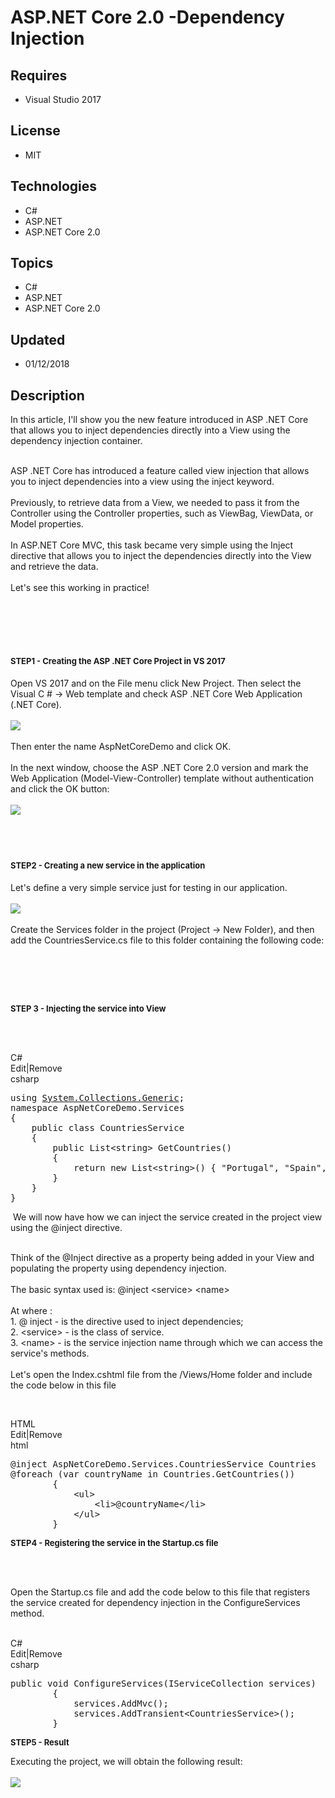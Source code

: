 # ASP.NET Core 2.0 -Dependency Injection
## Requires
- Visual Studio 2017
## License
- MIT
## Technologies
- C#
- ASP.NET
- ASP.NET Core 2.0
## Topics
- C#
- ASP.NET
- ASP.NET Core 2.0
## Updated
- 01/12/2018
## Description

<p class="post-name">In this article, I'll show you the new feature introduced in ASP .NET Core that allows you to inject dependencies directly into a View using the dependency injection container.</p>
<p class="post-content x_user-defined-markup"><br>
ASP .NET Core has introduced a feature called view injection that allows you to inject dependencies into a view using the inject keyword.<br>
<br>
Previously, to retrieve data from a View, we needed to pass it from the Controller using the Controller properties, such as ViewBag, ViewData, or Model properties.<br>
<br>
In ASP.NET Core MVC, this task became very simple using the Inject directive that allows you to inject the dependencies directly into the View and retrieve the data.<br>
<br>
Let's see this working in practice!</p>
<p class="post-content x_user-defined-markup">&nbsp;</p>
<p class="post-content x_user-defined-markup">&nbsp;</p>
<h1><span><span style="font-size:small"><strong>STEP1 - Creating the ASP .NET Core Project in VS 2017</strong></span><br>
</span></h1>
<p>Open VS 2017 and on the File menu click New Project. Then select the Visual C # -&gt; Web template and check ASP .NET Core Web Application (.NET Core).&nbsp;<br>
<br>
<a href="http://social.technet.microsoft.com/wiki/cfs-file.ashx/__key/communityserver-wikis-components-files/00-00-00-00-05/2260.Image1.png"><img src=":-2260.image1.png" alt=" "></a><br>
<br>
Then enter the name AspNetCoreDemo and click OK.<br>
<br>
In the next window, choose the ASP .NET Core 2.0 version and mark the Web Application (Model-View-Controller) template without authentication and click the OK button:<br>
<br>
<a href="http://social.technet.microsoft.com/wiki/cfs-file.ashx/__key/communityserver-wikis-components-files/00-00-00-00-05/0451.Image2.png"><img src=":-0451.image2.png" alt=" "></a><br>
<br>
<strong>&nbsp;</strong></p>
<h1><strong><span style="font-size:small">STEP2 - Creating a new service in the application</span></strong></h1>
<strong></strong>Let's define a very simple service just for testing in our application.<br>
<br>
<a href="http://social.technet.microsoft.com/wiki/cfs-file.ashx/__key/communityserver-wikis-components-files/00-00-00-00-05/3250.Image3.png"><img src=":-3250.image3.png" alt=" "></a><br>
<br>
Create the Services folder in the project (Project -&gt; New Folder), and then add the CountriesService.cs file to this folder containing the following code:<br>
<br>
<p>&nbsp;</p>
<p>&nbsp;</p>
<h1 style="display:inline!important"><span style="font-size:small">STEP 3 - Injecting the service into View</span></h1>
<div class="reCodeBlock">
<div><strong>&nbsp;</strong></div>
</div>
<p class="post-content x_user-defined-markup">&nbsp;</p>
<div class="scriptcode">
<div class="pluginEditHolder" pluginCommand="mceScriptCode">
<div class="title"><span>C#</span></div>
<div class="pluginLinkHolder"><span class="pluginEditHolderLink">Edit</span>|<span class="pluginRemoveHolderLink">Remove</span></div>
<span class="hidden">csharp</span>

<div class="preview">
<pre class="js">using&nbsp;<a class="libraryLink" href="https://msdn.microsoft.com/en-US/library/System.Collections.Generic.aspx" target="_blank" title="Auto generated link to System.Collections.Generic">System.Collections.Generic</a>;&nbsp;
namespace&nbsp;AspNetCoreDemo.Services&nbsp;
<span class="js__brace">{</span>&nbsp;
&nbsp;&nbsp;&nbsp;&nbsp;public&nbsp;class&nbsp;CountriesService&nbsp;
&nbsp;&nbsp;&nbsp;&nbsp;<span class="js__brace">{</span>&nbsp;
&nbsp;&nbsp;&nbsp;&nbsp;&nbsp;&nbsp;&nbsp;&nbsp;public&nbsp;List&lt;string&gt;&nbsp;GetCountries()&nbsp;
&nbsp;&nbsp;&nbsp;&nbsp;&nbsp;&nbsp;&nbsp;&nbsp;<span class="js__brace">{</span>&nbsp;
&nbsp;&nbsp;&nbsp;&nbsp;&nbsp;&nbsp;&nbsp;&nbsp;&nbsp;&nbsp;&nbsp;&nbsp;<span class="js__statement">return</span>&nbsp;<span class="js__operator">new</span>&nbsp;List&lt;string&gt;()&nbsp;<span class="js__brace">{</span>&nbsp;<span class="js__string">&quot;Portugal&quot;</span>,&nbsp;<span class="js__string">&quot;Spain&quot;</span>,&nbsp;<span class="js__string">&quot;France&quot;</span>&nbsp;<span class="js__brace">}</span>;&nbsp;
&nbsp;&nbsp;&nbsp;&nbsp;&nbsp;&nbsp;&nbsp;&nbsp;<span class="js__brace">}</span>&nbsp;
&nbsp;&nbsp;&nbsp;&nbsp;<span class="js__brace">}</span>&nbsp;
<span class="js__brace">}</span>&nbsp;
</pre>
</div>
</div>
</div>
<div class="endscriptcode">&nbsp;We will now have how we can inject the service created in the project view using the @inject directive.</div>
<p><br>
Think of the @Inject directive as a property being added in your View and populating the property using dependency injection.<br>
<br>
The basic syntax used is: @inject &lt;service&gt; &lt;name&gt;<br>
<br>
At where :<br>
1. @ inject - is the directive used to inject dependencies;<br>
2. &lt;service&gt; - is the class of service.<br>
3. &lt;name&gt; - is the service injection name through which we can access the service's methods.<br>
<br>
Let's open the Index.cshtml file from the /Views/Home folder and include the code below in this file</p>
<p>&nbsp;</p>
<div class="scriptcode">
<div class="pluginEditHolder" pluginCommand="mceScriptCode">
<div class="title"><span>HTML</span></div>
<div class="pluginLinkHolder"><span class="pluginEditHolderLink">Edit</span>|<span class="pluginRemoveHolderLink">Remove</span></div>
<span class="hidden">html</span>

<div class="preview">
<pre class="js">@inject&nbsp;AspNetCoreDemo.Services.CountriesService&nbsp;Countries&nbsp;
@foreach&nbsp;(<span class="js__statement">var</span>&nbsp;countryName&nbsp;<span class="js__operator">in</span>&nbsp;Countries.GetCountries())&nbsp;
&nbsp;&nbsp;&nbsp;&nbsp;&nbsp;&nbsp;&nbsp;&nbsp;<span class="js__brace">{</span>&nbsp;
&nbsp;&nbsp;&nbsp;&nbsp;&nbsp;&nbsp;&nbsp;&nbsp;&nbsp;&nbsp;&nbsp;&nbsp;&lt;ul&gt;&nbsp;
&nbsp;&nbsp;&nbsp;&nbsp;&nbsp;&nbsp;&nbsp;&nbsp;&nbsp;&nbsp;&nbsp;&nbsp;&nbsp;&nbsp;&nbsp;&nbsp;&lt;li&gt;@countryName&lt;/li&gt;&nbsp;
&nbsp;&nbsp;&nbsp;&nbsp;&nbsp;&nbsp;&nbsp;&nbsp;&nbsp;&nbsp;&nbsp;&nbsp;&lt;/ul&gt;&nbsp;
&nbsp;&nbsp;&nbsp;&nbsp;&nbsp;&nbsp;&nbsp;&nbsp;<span class="js__brace">}</span></pre>
</div>
</div>
</div>
<div class="endscriptcode"><strong style="font-size:small">STEP4 - Registering the service in the Startup.cs file</strong></div>
<p>&nbsp;</p>
<p><br>
Open the Startup.cs file and add the code below to this file that registers the service created for dependency injection in the ConfigureServices method.<br>
<br>
</p>
<div class="reCodeBlock">
<div>
<div class="scriptcode">
<div class="pluginEditHolder" pluginCommand="mceScriptCode">
<div class="title"><span>C#</span></div>
<div class="pluginLinkHolder"><span class="pluginEditHolderLink">Edit</span>|<span class="pluginRemoveHolderLink">Remove</span></div>
<span class="hidden">csharp</span>

<div class="preview">
<pre class="js">public&nbsp;<span class="js__operator">void</span>&nbsp;ConfigureServices(IServiceCollection&nbsp;services)&nbsp;
&nbsp;&nbsp;&nbsp;&nbsp;&nbsp;&nbsp;&nbsp;&nbsp;<span class="js__brace">{</span>&nbsp;
&nbsp;&nbsp;&nbsp;&nbsp;&nbsp;&nbsp;&nbsp;&nbsp;&nbsp;&nbsp;&nbsp;&nbsp;services.AddMvc();&nbsp;
&nbsp;&nbsp;&nbsp;&nbsp;&nbsp;&nbsp;&nbsp;&nbsp;&nbsp;&nbsp;&nbsp;&nbsp;services.AddTransient&lt;CountriesService&gt;();&nbsp;
&nbsp;&nbsp;&nbsp;&nbsp;&nbsp;&nbsp;&nbsp;&nbsp;<span class="js__brace">}</span></pre>
</div>
</div>
</div>
<div class="endscriptcode"><strong style="font-size:small">STEP5 - Result</strong></div>
</div>
</div>
<p>Executing the project, we will obtain the following result:<br>
<br>
<a href="http://social.technet.microsoft.com/wiki/cfs-file.ashx/__key/communityserver-wikis-components-files/00-00-00-00-05/0451.Image4.png"><img src=":-0451.image4.png" alt=" "></a></p>
<p>&nbsp;</p>
